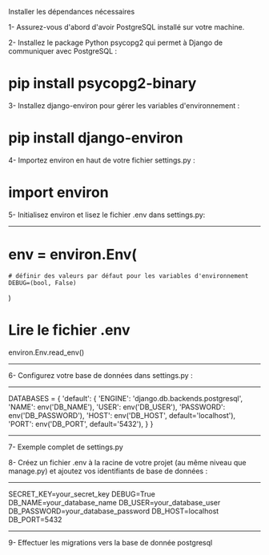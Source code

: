 
Installer les dépendances nécessaires


1- Assurez-vous d'abord d'avoir PostgreSQL installé sur votre machine.


2- Installez le package Python psycopg2 qui permet à Django de communiquer avec PostgreSQL :
# pip install psycopg2-binary


3- Installez django-environ pour gérer les variables d'environnement :
# pip install django-environ


4- Importez environ en haut de votre fichier settings.py :
# import environ


5- Initialisez environ et lisez le fichier .env  dans settings.py:

****

# env = environ.Env(
    # définir des valeurs par défaut pour les variables d'environnement
    DEBUG=(bool, False)
)

# Lire le fichier .env
environ.Env.read_env()

****


6- Configurez votre base de données dans settings.py :

***

DATABASES = {
    'default': {
        'ENGINE': 'django.db.backends.postgresql',
        'NAME': env('DB_NAME'),
        'USER': env('DB_USER'),
        'PASSWORD': env('DB_PASSWORD'),
        'HOST': env('DB_HOST', default='localhost'),
        'PORT': env('DB_PORT', default='5432'),
    }
}

***



7- Exemple complet de settings.py


8- Créez un fichier .env à la racine de votre projet (au même niveau que manage.py) et ajoutez vos identifiants de base de données :

*** 

SECRET_KEY=your_secret_key
DEBUG=True
DB_NAME=your_database_name
DB_USER=your_database_user
DB_PASSWORD=your_database_password
DB_HOST=localhost
DB_PORT=5432

***



9- Effectuer les migrations vers la base de donnée postgresql

